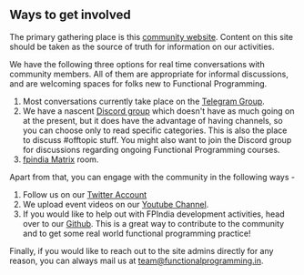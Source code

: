 ## Ways to get involved

The primary gathering place is this [community website](http://functionalprogramming.in/). Content on this site should be taken as the source of truth for information on our activities.

We have the following three options for real time conversations with community members. All of them are appropriate for informal discussions, and are welcoming spaces for folks new to Functional Programming.

1. Most conversations currently take place on the [Telegram Group](https://t.me/fpncr).
2. We have a nascent [Discord group](https://discord.com/invite/Ez3MU6W) which doesn't have as much going on at the present, but it does have the advantage of having channels, so you can choose only to read specific categories. This is also the place to discuss #offtopic stuff. You might also want to join the Discord group for discussions regarding ongoing Functional Programming courses.
3. [fpindia Matrix](https://matrix.to/#/#fpindia:matrix.org) room.

Apart from that, you can engage with the community in the following ways -

1. Follow us on our [Twitter Account](https://twitter.com/functionalIndia)
2. We upload event videos on our [Youtube Channel](https://www.youtube.com/channel/UCiySROube0vutFBu0M7pvxg).
3. If you would like to help out with FPIndia development activities, head over to our [Github](https://github.com/fpindia). This is a great way to contribute to the community and to get some real world functional programming practice!

Finally, if you would like to reach out to the site admins directly for any reason, you can always mail us at [team@functionalprogramming.in](team@functionalprogramming.in).

